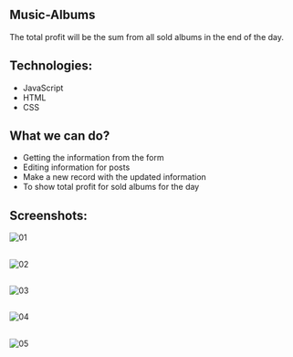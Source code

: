 ## Music-Albums
The total profit will be the sum from all sold albums in the end of the day.

## Technologies:
- JavaScript
- HTML
- CSS

## What we can do?
- Getting the information from the form
- Editing information for posts
- Make a new record with the updated information
- To show total profit for sold albums for the day

## Screenshots:
![01](https://user-images.githubusercontent.com/104487003/216164381-9c1e3abc-ace7-4088-8088-4c06626e1789.jpg)
##
##
![02](https://user-images.githubusercontent.com/104487003/216164476-a98cf7d2-3fc5-49f7-b563-57aa3d2958e2.jpg)
##
##
![03](https://user-images.githubusercontent.com/104487003/216164544-27e8e7b9-dbae-4d58-b466-4c612a4d4b96.jpg)
##
##
![04](https://user-images.githubusercontent.com/104487003/216164553-94818083-05d2-491a-809b-a602b72c1d1b.jpg)
##
##
![05](https://user-images.githubusercontent.com/104487003/216164568-86866402-8d55-49b6-bd4a-ee1fd05ba5c2.jpg)
